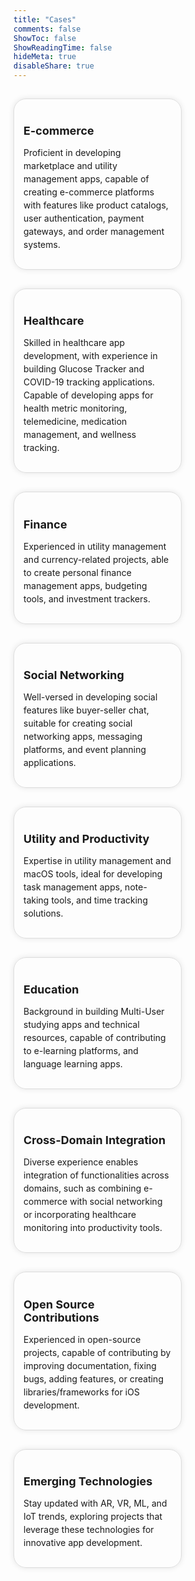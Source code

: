 ```yaml
---
title: "Cases"
comments: false
ShowToc: false
ShowReadingTime: false
hideMeta: true
disableShare: true
---
```


<div class="portfolio">
  <div class="portfolio-item">
    <h3>E-commerce</h3>
    <p>Proficient in developing marketplace and utility management apps, capable of creating e-commerce platforms with features like product catalogs, user authentication, payment gateways, and order management systems.</p>
  </div>
  <div class="portfolio-item">
    <h3>Healthcare</h3>
    <p>Skilled in healthcare app development, with experience in building Glucose Tracker and COVID-19 tracking applications. Capable of developing apps for health metric monitoring, telemedicine, medication management, and wellness tracking.</p>
  </div>
  <div class="portfolio-item">
    <h3>Finance</h3>
    <p>Experienced in utility management and currency-related projects, able to create personal finance management apps, budgeting tools, and investment trackers.</p>
  </div>
  <div class="portfolio-item">
    <h3>Social Networking</h3>
    <p>Well-versed in developing social features like buyer-seller chat, suitable for creating social networking apps, messaging platforms, and event planning applications.</p>
  </div>
  <div class="portfolio-item">
    <h3>Utility and Productivity</h3>
    <p>Expertise in utility management and macOS tools, ideal for developing task management apps, note-taking tools, and time tracking solutions.</p>
  </div>
  <div class="portfolio-item">
    <h3>Education</h3>
    <p>Background in building Multi-User studying apps and technical resources, capable of contributing to e-learning platforms, and language learning apps.</p>
  </div>
  <div class="portfolio-item">
    <h3>Cross-Domain Integration</h3>
    <p>Diverse experience enables integration of functionalities across domains, such as combining e-commerce with social networking or incorporating healthcare monitoring into productivity tools.</p>
  </div>
  <div class="portfolio-item">
    <h3>Open Source Contributions</h3>
    <p>Experienced in open-source projects, capable of contributing by improving documentation, fixing bugs, adding features, or creating libraries/frameworks for iOS development.</p>
  </div>
  <div class="portfolio-item">
    <h3>Emerging Technologies</h3>
    <p>Stay updated with AR, VR, ML, and IoT trends, exploring projects that leverage these technologies for innovative app development.</p>
  </div>
</div>

<style>
  .portfolio {
    display: flex;
    flex-wrap: wrap;
    margin: 0 -15px;
  }

  .portfolio-item {
    flex: 0 0 calc(50% - 30px);
    margin: 15px;
    padding: 15px;    
    border: 1px solid #ddd;
    border-radius: 20px;
    transition: transform 0.3s ease-in-out;
    box-shadow: 0 0 10px rgba(0, 0, 0, 0.1);
  }

  .portfolio-item h3 {
    font-size: 18px;
    margin-bottom: 10px;
  }

  .portfolio-item p {
    font-size: 14px;
    line-height: 1.5;
  }

  .portfolio-item:hover {
    transform: translateY(-5px);
    box-shadow: 0 0 10px rgba(0, 0, 0, 0.1); /* Add box-shadow */
  }

  /* Light mode */
        body.light-mode {
            background-color: #f4f4f4;
            color: #333;
        }
        /* Dark mode */
        body.dark-mode {
            background-color: #333;
            color: #f4f4f4;
        }

  /* Media Query for mobile adaptation */
  @media (max-width: 768px) {
    .portfolio {
      flex-direction: column;
    }
    .portfolio-item {
      flex: 1 0 100%;
    }
  }
</style>
